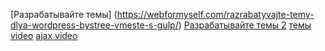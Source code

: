 [Разрабатывайте темы]
(https://webformyself.com/razrabatyvajte-temy-dlya-wordpress-bystree-vmeste-s-gulp/)
[Разрабатывайте темы 2](https://webformyself.com/kak-proektirovat-i-uspeshno-prodavat-temy/)
[темы video](https://www.youtube.com/watch?v=k50k1ZTQLUo&list=PL5FCJIdFxiLlWJU4gQd9JPkhE-lsFOCAd&index=20#t=431.959642)
[ajax video](https://www.youtube.com/watch?v=3Hvq-_p470k)


